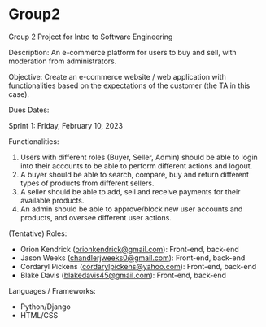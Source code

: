 # Group2
Group 2 Project for Intro to Software Engineering

Description: An e-commerce platform for users to buy and sell, with moderation from administrators. 

Objective: Create an e-commerce website / web application with functionalities based on the expectations of the customer (the TA in this case).

Dues Dates:

Sprint 1: Friday, February 10, 2023

Functionalities:
1. Users with different roles  (Buyer, Seller, Admin) should be able to login into their accounts to be able to perform different actions and logout. 
2. A buyer should be able to search, compare, buy and return different types of products from different sellers. 
3. A seller should be able to add, sell and receive payments for their available products. 
4. An  admin  should  be  able  to  approve/block  new  user  accounts and  products,  and oversee different user actions. 

(Tentative)
Roles:
- Orion Kendrick (orionkendrick@gmail.com): Front-end, back-end
- Jason Weeks (chandlerjweeks0@gmail.com): Front-end, back-end
- Cordaryl Pickens (cordarylpickens@yahoo.com): Front-end, back-end
- Blake Davis (blakedavis45@gmail.com): Front-end, back-end

Languages / Frameworks:
- Python/Django
- HTML/CSS
